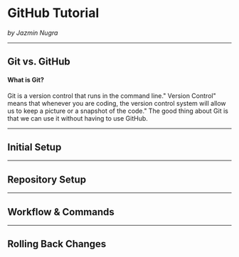 # GitHub Tutorial

_by Jazmin Nugra_

---
## Git vs. GitHub

#### What is Git?
Git is a version control that runs in the command line." Version Control" means that whenever you are coding, the version control system will allow us to keep a picture or a snapshot of the code." The good thing about Git is that we can use it without having to use GitHub.


---
## Initial Setup



---
## Repository Setup



---
## Workflow & Commands



---
## Rolling Back Changes
